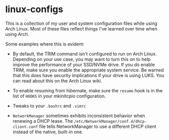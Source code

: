 # linux-configs
This is a collection of my user and system configuration files while using Arch Linux. Most of these files reflect things I've learned over time when using Arch.

Some examples where this is evident:

* By default, the TRIM command isn't configured to run on Arch Linux. 
Depending on your use case, you may want to turn this on to help improve the performance of your SSD/NVMe drive. If you do enable TRIM, make sure you enable the appropriate system service. Be warned that this does have security implications if your drive is using LUKS. You can read about this on the Arch Linux wiki.

* To enable resuming from hibernate, make sure the `resume` hook is in the list of `HOOKS` in your mkinitcpio configuration.

* Tweaks to your `.bashrc` and `.vimrc`

* `NetworkManager` sometimes exhibits inconsistent behavior when renewing a DHCP lease. The `/etc/NetworkManager/conf.d/dhcp-client.conf` file tells NetworkManager to use a different DHCP client instead of the native, built-in one.
